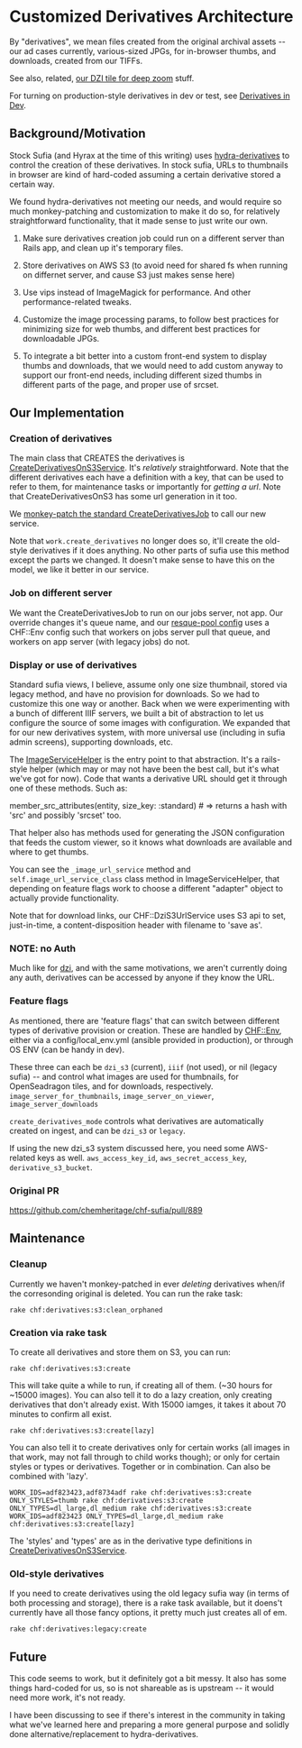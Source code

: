 # Customized Derivatives Architecture

By "derivatives", we mean files created from the original archival assets -- our ad cases currently, various-sized JPGs, for in-browser thumbs, and downloads, created from our TIFFs.

See also, related, [our DZI tile for deep zoom](./dzi_tiles_on_s3.md) stuff.

For turning on production-style derivatives in dev or test, see [Derivatives in Dev](./derivative_in_dev.md).

## Background/Motivation

Stock Sufia (and Hyrax at the time of this writing) uses [hydra-derivatives](https://github.com/samvera/hydra-derivatives) to control the creation of these derivatives. In stock sufia, URLs to thumbnails in browser are kind of hard-coded assuming a certain derivative stored a certain way.

We found hydra-derivatives not meeting our needs, and would require so much monkey-patching and customization to make it do so, for relatively straightforward functionality, that it made sense to just write our own.

1. Make sure derivatives creation job could run on a different server
than Rails app, and clean up it's temporary files.

2. Store derivatives on AWS S3 (to avoid need for shared fs when running on differnet server, and cause S3 just makes sense here)

3. Use vips instead of ImageMagick for performance. And other performance-related tweaks.

4. Customize the image processing params, to follow best practices for minimizing size for web thumbs, and different best practices for downloadable JPGs.

5. To integrate a bit better into a custom front-end system to display thumbs and downloads, that we would need to add custom anyway to support our front-end needs, including different sized thumbs in different parts of the page, and proper use of srcset.

## Our Implementation

### Creation of derivatives

The main class that CREATES the derivatives is [CreateDerivativesOnS3Service](../app/services/chf/create_derivatives_on_s3_service.rb). It's _relatively_ straightforward. Note that the different derivatives each have a definition with a key, that can be used to refer to them, for maintenance tasks or importantly for _getting a url_. Note that CreateDerivativesOnS3 has some url
generation in it too.

We [monkey-patch the standard CreateDerivativesJob](../app/jobs/create_derivatives_job_override.rb) to call our new service.

Note that `work.create_derivatives` no longer does so, it'll create the old-style derivatives if it does anything. No other parts of sufia use this
method except the parts we changed. It doesn't make sense to have this on the model, we like it better in our service.

### Job on different server

We want the CreateDerivativesJob to run on our jobs server, not app. Our override changes it's queue name, and our [resque-pool config](../config/resque-pool.yml) uses a CHF::Env config such that workers on jobs server pull that queue, and workers on app server (with legacy jobs) do not.

### Display or use of derivatives

Standard sufia views, I believe, assume only one size thumbnail, stored via legacy method, and have no provision for downloads.  So we had to customize this one way or another. Back when we were experimenting with a bunch of different IIIF servers, we built a bit of abstraction to let us configure the source of some images with configuration. We expanded that for our new derivatives system, with more universal use (including in sufia admin screens),
supporting downloads, etc.

The [ImageServiceHelper](../app/helpers/image_service_helper.rb) is the entry point to that abstraction. It's a rails-style helper (which may or may not have been the best call, but it's what we've got for now). Code that wants a derivative URL should get it through one of these methods. Such as:

  member_src_attributes(entity, size_key: :standard)
    # => returns a hash with 'src' and possibly 'srcset' too.

That helper also has methods used for generating the JSON configuration that
feeds the custom viewer, so it knows what downloads are available and where
to get thumbs.

You can see the `_image_url_service` method and `self.image_url_service_class` class method in ImageServiceHelper, that depending on feature flags work to choose a different "adapter" object to actually provide functionality.

Note that for download links, our CHF::DziS3UrlService uses S3 api to
set, just-in-time, a content-disposition header with filename to 'save as'.

### NOTE: no Auth

Much like for [dzi](./dzi_tiles_on_s3.md), and with the same motivations, we aren't currently doing any auth, derivatives can be accessed by anyone if they know the URL.

### Feature flags

As mentioned, there are 'feature flags' that can switch between different
types of derivative provision or creation. These are handled by [CHF::Env](../app/models/chf/env.rb), either via a config/local_env.yml (ansible provided
in production), or through OS ENV (can be handy in dev).

These three can each be `dzi_s3` (current), `iiif` (not used), or nil (legacy sufia) -- and control what images are used for thumbnails, for OpenSeadragon tiles, and for downloads, respectively. `image_server_for_thumbnails`, `image_server_on_viewer`, `image_server_downloads`

`create_derivatives_mode` controls what derivatives are automatically created
on ingest, and can be `dzi_s3` or `legacy`.

If using the new dzi_s3 system discussed here, you need some AWS-related keys as well. `aws_access_key_id`, `aws_secret_access_key`, `derivative_s3_bucket`.


### Original PR

https://github.com/chemheritage/chf-sufia/pull/889

## Maintenance

### Cleanup

Currently we haven't monkey-patched in ever _deleting_ derivatives when/if
the corresonding original is deleted. You can run the rake task:

    rake chf:derivatives:s3:clean_orphaned

### Creation via rake task

To create all derivatives and store them on S3, you can run:

    rake chf:derivatives:s3:create

This will take quite a while to run, if creating all of them. (~30 hours for ~15000 images). You can also tell it to do a lazy creation, only creating
derivatives that don't already exist. With 15000 iamges, it takes it about 70 minutes to confirm all exist.

    rake chf:derivatives:s3:create[lazy]

You can also tell it to create derivatives only for certain works (all images in that work, may not fall through to child works though); or only for certain styles or types or derivatives. Together or in combination.  Can also be combined with 'lazy'.

    WORK_IDS=adf823423,adf8734adf rake chf:derivatives:s3:create
    ONLY_STYLES=thumb rake chf:derivatives:s3:create
    ONLY_TYPES=dl_large,dl_medium rake chf:derivatives:s3:create
    WORK_IDS=adf823423 ONLY_TYPES=dl_large,dl_medium rake chf:derivatives:s3:create[lazy]


The 'styles' and 'types' are as in the derivative type definitions in [CreateDerivativesOnS3Service](../app/services/chf/create_derivatives_on_s3_service.rb).

### Old-style derivatives

If you need to create derivatives using the old legacy sufia way (in terms of both processing and storage), there is a rake task available, but it doens't
currently have all those fancy options, it pretty much just creates all of em.

    rake chf:derivatives:legacy:create

## Future

This code seems to work, but it definitely got a bit messy. It also has some things hard-coded for us, so is not shareable as is upstream -- it would need more work, it's not ready.

I have been discussing to see if there's interest in the community in taking what we've learned here and preparing a more general purpose and solidly done alternative/replacement to hydra-derivatives.
